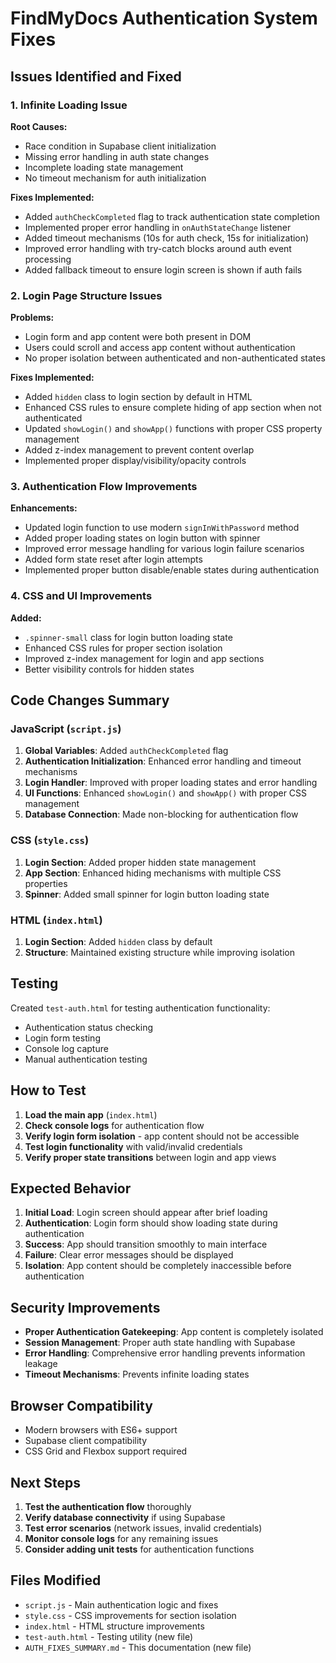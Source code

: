 # FindMyDocs Authentication System Fixes

## Issues Identified and Fixed

### 1. Infinite Loading Issue

**Root Causes:**
- Race condition in Supabase client initialization
- Missing error handling in auth state changes
- Incomplete loading state management
- No timeout mechanism for auth initialization

**Fixes Implemented:**
- Added `authCheckCompleted` flag to track authentication state completion
- Implemented proper error handling in `onAuthStateChange` listener
- Added timeout mechanisms (10s for auth check, 15s for initialization)
- Improved error handling with try-catch blocks around auth event processing
- Added fallback timeout to ensure login screen is shown if auth fails

### 2. Login Page Structure Issues

**Problems:**
- Login form and app content were both present in DOM
- Users could scroll and access app content without authentication
- No proper isolation between authenticated and non-authenticated states

**Fixes Implemented:**
- Added `hidden` class to login section by default in HTML
- Enhanced CSS rules to ensure complete hiding of app section when not authenticated
- Updated `showLogin()` and `showApp()` functions with proper CSS property management
- Added z-index management to prevent content overlap
- Implemented proper display/visibility/opacity controls

### 3. Authentication Flow Improvements

**Enhancements:**
- Updated login function to use modern `signInWithPassword` method
- Added proper loading states on login button with spinner
- Improved error message handling for various login failure scenarios
- Added form state reset after login attempts
- Implemented proper button disable/enable states during authentication

### 4. CSS and UI Improvements

**Added:**
- `.spinner-small` class for login button loading state
- Enhanced CSS rules for proper section isolation
- Improved z-index management for login and app sections
- Better visibility controls for hidden states

## Code Changes Summary

### JavaScript (`script.js`)
1. **Global Variables**: Added `authCheckCompleted` flag
2. **Authentication Initialization**: Enhanced error handling and timeout mechanisms
3. **Login Handler**: Improved with proper loading states and error handling
4. **UI Functions**: Enhanced `showLogin()` and `showApp()` with proper CSS management
5. **Database Connection**: Made non-blocking for authentication flow

### CSS (`style.css`)
1. **Login Section**: Added proper hidden state management
2. **App Section**: Enhanced hiding mechanisms with multiple CSS properties
3. **Spinner**: Added small spinner for login button loading state

### HTML (`index.html`)
1. **Login Section**: Added `hidden` class by default
2. **Structure**: Maintained existing structure while improving isolation

## Testing

Created `test-auth.html` for testing authentication functionality:
- Authentication status checking
- Login form testing
- Console log capture
- Manual authentication testing

## How to Test

1. **Load the main app** (`index.html`)
2. **Check console logs** for authentication flow
3. **Verify login form isolation** - app content should not be accessible
4. **Test login functionality** with valid/invalid credentials
5. **Verify proper state transitions** between login and app views

## Expected Behavior

1. **Initial Load**: Login screen should appear after brief loading
2. **Authentication**: Login form should show loading state during authentication
3. **Success**: App should transition smoothly to main interface
4. **Failure**: Clear error messages should be displayed
5. **Isolation**: App content should be completely inaccessible before authentication

## Security Improvements

- **Proper Authentication Gatekeeping**: App content is completely isolated
- **Session Management**: Proper auth state handling with Supabase
- **Error Handling**: Comprehensive error handling prevents information leakage
- **Timeout Mechanisms**: Prevents infinite loading states

## Browser Compatibility

- Modern browsers with ES6+ support
- Supabase client compatibility
- CSS Grid and Flexbox support required

## Next Steps

1. **Test the authentication flow** thoroughly
2. **Verify database connectivity** if using Supabase
3. **Test error scenarios** (network issues, invalid credentials)
4. **Monitor console logs** for any remaining issues
5. **Consider adding unit tests** for authentication functions

## Files Modified

- `script.js` - Main authentication logic and fixes
- `style.css` - CSS improvements for section isolation
- `index.html` - HTML structure improvements
- `test-auth.html` - Testing utility (new file)
- `AUTH_FIXES_SUMMARY.md` - This documentation (new file)
